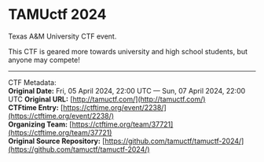 
# TAMUctf 2024

Texas A&M University CTF event.

This CTF is geared more towards university and high school students, but anyone may compete!

---
CTF Metadata:<br>
**Original Date:** Fri, 05 April 2024, 22:00 UTC — Sun, 07 April 2024, 22:00 UTC
**Original URL:** [http://tamuctf.com/](http://tamuctf.com/)<br>
**CTFtime Entry:** [https://ctftime.org/event/2238/](https://ctftime.org/event/2238/)<br>
**Organizing Team:** [https://ctftime.org/team/37721](https://ctftime.org/team/37721)<br>
**Original Source Repository:** [https://github.com/tamuctf/tamuctf-2024/](https://github.com/tamuctf/tamuctf-2024/)<br>
